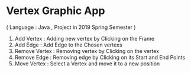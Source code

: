 # Vertex Graphic App
( Language : Java , Project in 2019 Spring Semester )

1. Add Vertex : Adding new vertex by Clicking on the Frame
2. Add Edge : Add Edge to the Chosen vertexs
3. Remove Vertex : Removing vertex by Clicking on the vertex
4. Remove Edge : Removing edge by Clicking on its Start and End Points
5. Move Vertex : Select a Vertex and move it to a new position
